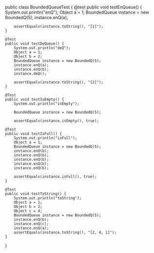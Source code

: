 public class BoundedQueueTest {
    @test
    public void testEnQueue() {
        System.out.println("enQ"); Object a = 1;
        BoundedQueue instance = new BoundedQ(5);
        instance.enQ(a);
        
        assertEquals(instance.toString(), "[1]");
    }

    @Test
    public void testDeQueue() {
        System.out.println("deQ");
        Object a = 1;
        Object b = 2;
        BoundedQueue instance = new BoundedQ(5);
        instance.enQ(a);
        instance.enQ(b);
        instance.deQ();
        
        assertEquals(instance.toString(), "[2]");
    }

    @Test
    public void testIsEmpty() {
        System.out.println("isEmpty");

        BoundedQueue instance = new BoundedQ(5);

        assertEquals(instance.isEmpty(), true);

    @Test
    public void testIsFull() {
        System.out.println("isFull");
        Object a = 1;
        BoundedQueue instance = new BoundedQ(5);
        instance.enQ(b);
        instance.enQ(b);
        instance.enQ(b);
        instance.enQ(b);
        instance.enQ(b);

        assertEquals(instance.isFull(), true);
    }

    @Test
    public void testToString() {
        System.out.println("toString");
        Object a = 1;
        Object b = 2;
        Object c = 4;
        BoundedQueue instance = new BoundedQ(5);
        instance.enQ(b);
        instance.enQ(c);
        instance.enQ(a);
        assertEquals(instance.toString(), "[2, 4, 1]");
    }
}